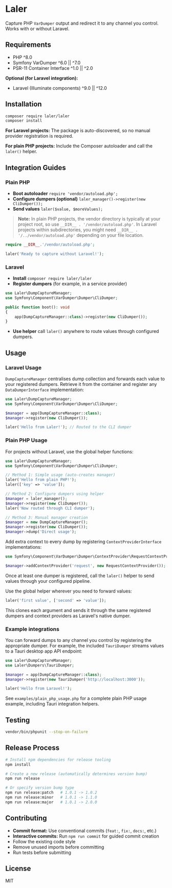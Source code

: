 # Laler

Capture PHP `VarDumper` output and redirect it to any channel you control. Works with or without Laravel.

## Requirements
- PHP ^8.0
- Symfony VarDumper ^6.0 || ^7.0
- PSR-11 Container Interface ^1.0 || ^2.0

**Optional (for Laravel integration):**
- Laravel (Illuminate components) ^9.0 || ^12.0

## Installation
```bash
composer require laler/laler
composer install
```

**For Laravel projects:** The package is auto-discovered, so no manual provider registration is required.

**For plain PHP projects:** Include the Composer autoloader and call the `laler()` helper.

## Integration Guides

### Plain PHP
- **Boot autoloader** `require 'vendor/autoload.php';`
- **Configure dumpers (optional)** `laler_manager()->register(new CliDumper());`
- **Send values** `laler($value, $moreValues);`

> **Note:** In plain PHP projects, the vendor directory is typically at your project root, so use `__DIR__ . '/vendor/autoload.php'`. In Laravel projects within subdirectories, you might need `__DIR__ . '/../vendor/autoload.php'` depending on your file location.

```php
require __DIR__.'/vendor/autoload.php';

laler('Ready to capture without Laravel!');
```

### Laravel
- **Install** `composer require laler/laler`
- **Register dumpers** (for example, in a service provider)

```php
use Laler\DumpCaptureManager;
use Symfony\Component\VarDumper\Dumper\CliDumper;

public function boot(): void
{
    app(DumpCaptureManager::class)->register(new CliDumper());
}
```

- **Use helper** call `laler()` anywhere to route values through configured dumpers.

## Usage

### Laravel Usage
`DumpCaptureManager` centralises dump collection and forwards each value to your registered dumpers. Retrieve it from the container and register any `DataDumperInterface` implementation:

```php
use Laler\DumpCaptureManager;
use Symfony\Component\VarDumper\Dumper\CliDumper;

$manager = app(DumpCaptureManager::class);
$manager->register(new CliDumper());

laler('Hello from Laler!'); // Routed to the CLI dumper
```

### Plain PHP Usage
For projects without Laravel, use the global helper functions:

```php
use Laler\DumpCaptureManager;
use Symfony\Component\VarDumper\Dumper\CliDumper;

// Method 1: Simple usage (auto-creates manager)
laler('Hello from plain PHP!');
laler(['key' => 'value']);

// Method 2: Configure dumpers using helper
$manager = laler_manager();
$manager->register(new CliDumper());
laler('Now routed through CLI dumper');

// Method 3: Manual manager creation
$manager = new DumpCaptureManager();
$manager->register(new CliDumper());
$manager->dump('Direct usage');
```

Add extra context to every dump by registering `ContextProviderInterface` implementations:

```php
use Symfony\Component\VarDumper\Dumper\ContextProvider\RequestContextProvider;

$manager->addContextProvider('request', new RequestContextProvider());
```

Once at least one dumper is registered, call the `laler()` helper to send values through your configured pipeline.

Use the global helper wherever you need to forward values:

```php
laler('first value', ['second' => 'value']);
```

This clones each argument and sends it through the same registered dumpers and context providers as Laravel's native dumper.

### Example integrations

You can forward dumps to any channel you control by registering the appropriate dumper. For example, the included `TauriDumper` streams values to a Tauri desktop app API endpoint:

```php
use Laler\DumpCaptureManager;
use Laler\Dumpers\TauriDumper;

$manager = app(DumpCaptureManager::class);
$manager->register(new TauriDumper('http://localhost:3000'));

laler('Hello from Laravel!');
```

See `examples/plain_php_usage.php` for a complete plain PHP usage example, including Tauri integration helpers.

## Testing
```bash
vendor/bin/phpunit --stop-on-failure
```

## Release Process
```bash
# Install npm dependencies for release tooling
npm install

# Create a new release (automatically determines version bump)
npm run release

# Or specify version bump type
npm run release:patch   # 1.0.1 -> 1.0.2
npm run release:minor   # 1.0.1 -> 1.1.0
npm run release:major   # 1.0.1 -> 2.0.0
```

## Contributing
- **Commit format:** Use conventional commits (`feat:`, `fix:`, `docs:`, etc.)
- **Interactive commits:** Run `npm run commit` for guided commit creation
- Follow the existing code style
- Remove unused imports before committing
- Run tests before submitting

## License
MIT
